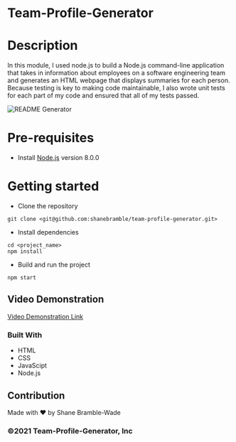 # Team-Profile-Generator

# Description

In this module, I used node.js to build a Node.js command-line application that takes in information about employees on a software engineering team and generates an HTML webpage that displays summaries for each person. Because testing is key to making code maintainable, I also wrote unit tests for each part of my code and ensured that all of my tests passed.

![README Generator]()

# Pre-requisites

- Install [Node.js](https://nodejs.org/en/) version 8.0.0

# Getting started

- Clone the repository

```
git clone <git@github.com:shanebramble/team-profile-generator.git> 
```

- Install dependencies

```
cd <project_name>
npm install
```

- Build and run the project

```
npm start
```

## Video Demonstration

[Video Demonstration Link](https://drive.google.com/file/d/1frpmBpQ0mWRvE6l1dR9oF0fTAQ0Uy2Mx/view)

### Built With

- HTML
- CSS
- JavaScipt
- Node.js

## Contribution

Made with ❤️ by Shane Bramble-Wade

### ©️2021 Team-Profile-Generator, Inc
